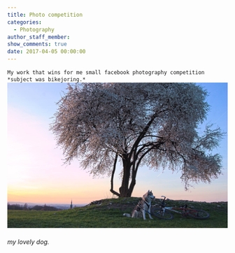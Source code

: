 ```yaml
---
title: Photo competition
categories:
  - Photography
author_staff_member:
show_comments: true
date: 2017-04-05 00:00:00
---
```



<div class="highlighter-rouge"><pre class="highlight"><code>My work that wins for me small facebook photography competition
*subject was bikejoring.*
</code><img alt="bikejoring with wolfy" src="/uploads/versions/12916255-10204564479231317-7248674827341159395-o---x----2048-1355x---.jpg" /></pre></div>

###### my lovely dog.